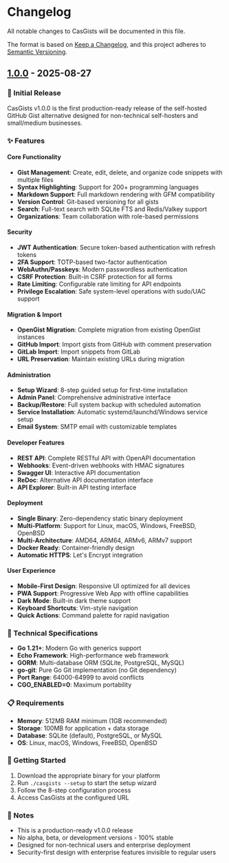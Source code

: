 # Changelog

All notable changes to CasGists will be documented in this file.

The format is based on [Keep a Changelog](https://keepachangelog.com/en/1.0.0/),
and this project adheres to [Semantic Versioning](https://semver.org/spec/v2.0.0.html).

## [1.0.0] - 2025-08-27

### 🎉 Initial Release

CasGists v1.0.0 is the first production-ready release of the self-hosted GitHub Gist alternative designed for non-technical self-hosters and small/medium businesses.

### ✨ Features

#### Core Functionality
- **Gist Management**: Create, edit, delete, and organize code snippets with multiple files
- **Syntax Highlighting**: Support for 200+ programming languages
- **Markdown Support**: Full markdown rendering with GFM compatibility
- **Version Control**: Git-based versioning for all gists
- **Search**: Full-text search with SQLite FTS and Redis/Valkey support
- **Organizations**: Team collaboration with role-based permissions

#### Security
- **JWT Authentication**: Secure token-based authentication with refresh tokens
- **2FA Support**: TOTP-based two-factor authentication
- **WebAuthn/Passkeys**: Modern passwordless authentication
- **CSRF Protection**: Built-in CSRF protection for all forms
- **Rate Limiting**: Configurable rate limiting for API endpoints
- **Privilege Escalation**: Safe system-level operations with sudo/UAC support

#### Migration & Import
- **OpenGist Migration**: Complete migration from existing OpenGist instances
- **GitHub Import**: Import gists from GitHub with comment preservation
- **GitLab Import**: Import snippets from GitLab
- **URL Preservation**: Maintain existing URLs during migration

#### Administration
- **Setup Wizard**: 8-step guided setup for first-time installation
- **Admin Panel**: Comprehensive administrative interface
- **Backup/Restore**: Full system backup with scheduled automation
- **Service Installation**: Automatic systemd/launchd/Windows service setup
- **Email System**: SMTP email with customizable templates

#### Developer Features
- **REST API**: Complete RESTful API with OpenAPI documentation
- **Webhooks**: Event-driven webhooks with HMAC signatures
- **Swagger UI**: Interactive API documentation
- **ReDoc**: Alternative API documentation interface
- **API Explorer**: Built-in API testing interface

#### Deployment
- **Single Binary**: Zero-dependency static binary deployment
- **Multi-Platform**: Support for Linux, macOS, Windows, FreeBSD, OpenBSD
- **Multi-Architecture**: AMD64, ARM64, ARMv6, ARMv7 support
- **Docker Ready**: Container-friendly design
- **Automatic HTTPS**: Let's Encrypt integration

#### User Experience
- **Mobile-First Design**: Responsive UI optimized for all devices
- **PWA Support**: Progressive Web App with offline capabilities
- **Dark Mode**: Built-in dark theme support
- **Keyboard Shortcuts**: Vim-style navigation
- **Quick Actions**: Command palette for rapid navigation

### 🔧 Technical Specifications
- **Go 1.21+**: Modern Go with generics support
- **Echo Framework**: High-performance web framework
- **GORM**: Multi-database ORM (SQLite, PostgreSQL, MySQL)
- **go-git**: Pure Go Git implementation (no Git dependency)
- **Port Range**: 64000-64999 to avoid conflicts
- **CGO_ENABLED=0**: Maximum portability

### 📋 Requirements
- **Memory**: 512MB RAM minimum (1GB recommended)
- **Storage**: 100MB for application + data storage
- **Database**: SQLite (default), PostgreSQL, or MySQL
- **OS**: Linux, macOS, Windows, FreeBSD, OpenBSD

### 🚀 Getting Started
1. Download the appropriate binary for your platform
2. Run `./casgists --setup` to start the setup wizard
3. Follow the 8-step configuration process
4. Access CasGists at the configured URL

### 📝 Notes
- This is a production-ready v1.0.0 release
- No alpha, beta, or development versions - 100% stable
- Designed for non-technical users and enterprise deployment
- Security-first design with enterprise features invisible to regular users

[1.0.0]: https://github.com/casapps/casgists/releases/tag/v1.0.0